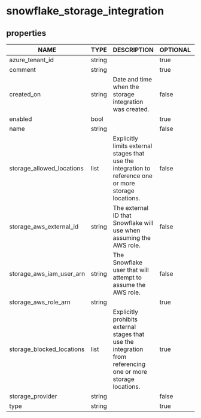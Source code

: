 
# snowflake_storage_integration

<!-- These docs are auto-generated by code in ./docgen, run by with make docs. Manual edits will be overwritten. -->

## properties

|           NAME            |  TYPE  |                                                  DESCRIPTION                                                  | OPTIONAL | REQUIRED  | COMPUTED |     DEFAULT      |
|---------------------------|--------|---------------------------------------------------------------------------------------------------------------|----------|-----------|----------|------------------|
| azure_tenant_id           | string |                                                                                                               | true     | false     | false    | ""               |
| comment                   | string |                                                                                                               | true     | false     | false    | ""               |
| created_on                | string | Date and time when the storage integration was created.                                                       | false    | false     | true     |                  |
| enabled                   | bool   |                                                                                                               | true     | false     | false    | true             |
| name                      | string |                                                                                                               | false    | true      | false    |                  |
| storage_allowed_locations | list   | Explicitly limits external stages that use the integration to reference one or more storage locations.        | false    | true      | false    |                  |
| storage_aws_external_id   | string | The external ID that Snowflake will use when assuming the AWS role.                                           | false    | false     | true     |                  |
| storage_aws_iam_user_arn  | string | The Snowflake user that will attempt to assume the AWS role.                                                  | false    | false     | true     |                  |
| storage_aws_role_arn      | string |                                                                                                               | true     | false     | false    | ""               |
| storage_blocked_locations | list   | Explicitly prohibits external stages that use the integration from referencing one or more storage locations. | true     | false     | false    |                  |
| storage_provider          | string |                                                                                                               | false    | true      | false    |                  |
| type                      | string |                                                                                                               | true     | false     | false    | "EXTERNAL_STAGE" |
